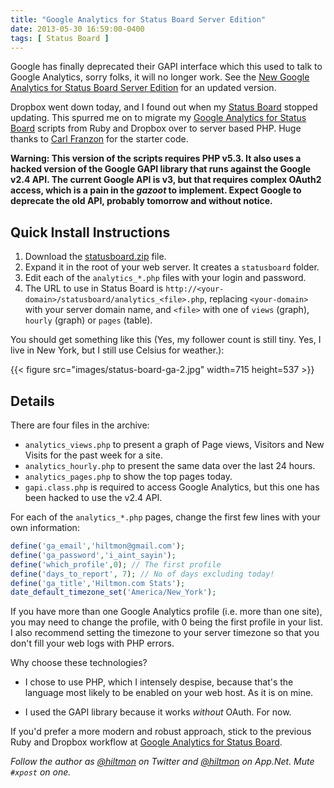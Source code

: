 ```yaml
---
title: "Google Analytics for Status Board Server Edition"
date: 2013-05-30 16:59:00-0400
tags: [ Status Board ]
---
```


<span class="light">Google has finally deprecated their GAPI interface which this used to talk to Google Analytics, sorry folks, it will no longer work. See the [New Google Analytics for Status Board Server Edition](https://hiltmon/com/blog/2015/06/07/new-google-analytics-for-status-board-server-edition/) for an updated version. </span>

Dropbox went down today, and I found out when my [Status Board](https://itunes.apple.com/us/app/status-board/id449955536?mt=8&uo=4&at=10l894) stopped updating. This spurred me on to migrate my [Google Analytics for Status Board](https://hiltmon/com/blog/2013/04/10/google-analytics-for-status-board/) scripts from Ruby and Dropbox over to server based PHP. <span class="light">Huge thanks to [Carl Franzon](http://www.carlfranzon.com/2013/04/google-analytics-panel-for-status-board/) for the starter code.</span>

**Warning: This version of the scripts requires PHP v5.3. It also uses a hacked version of the Google GAPI library that runs against the Google v2.4 API. The current Google API is v3, but that requires complex OAuth2 access, which is a pain in the *gazoot* to implement. <span class="light">Expect Google to deprecate the old API, probably tomorrow and without notice.</span>**

## Quick Install Instructions

1. Download the [statusboard.zip](https://hiltmon/com/files/statusboard.zip) file.
2. Expand it in the root of your web server. It creates a `statusboard` folder.
3. Edit each of the `analytics_*.php` files with your login and password.
4. The URL to use in Status Board is `http://<your-domain>/statusboard/analytics_<file>.php`, replacing `<your-domain>` with your server domain name, and `<file>` with one of `views` (graph), `hourly` (graph) or `pages` (table).

You should get something like this <span class="light">(Yes, my follower count is still tiny. Yes, I live in New York, but I still use Celsius for weather.)</span>:

{{< figure src="images/status-board-ga-2.jpg" width=715 height=537 >}}

## Details

There are four files in the archive:

* `analytics_views.php` to present a graph of Page views, Visitors and New Visits for the past week for a site.
* `analytics_hourly.php` to present the same data over the last 24 hours.
* `analytics_pages.php` to show the top pages today.
* `gapi.class.php` is required to access Google Analytics, but this one has been hacked to use the v2.4 API.

For each of the `analytics_*.php` pages, change the first few lines with your own information:

``` php
define('ga_email','hiltmon@gmail.com');
define('ga_password','i_aint_sayin');
define('which_profile',0); // The first profile
define('days_to_report', 7); // No of days excluding today!
define('ga_title','Hiltmon.com Stats');
date_default_timezone_set('America/New_York');
```

If you have more than one Google Analytics profile (i.e. more than one site), you may need to change the profile, with 0 being the first profile in your list. I also recommend setting the timezone to your server timezone so that you don't fill your web logs with PHP errors.

Why choose these technologies?

* I chose to use PHP, <span class="light">which I intensely despise</span>, because that's the language most likely to be enabled on your web host. As it is on mine.

* I used the GAPI library because it works *without* OAuth. <span class="light">For now.</span>

If you'd prefer a more modern and robust approach, stick to the previous Ruby and Dropbox workflow at [Google Analytics for Status Board](https://hiltmon.com/blog/2013/04/10/google-analytics-for-status-board/).

*Follow the author as [@hiltmon](https://twitter.com/hiltmon) on Twitter and [@hiltmon](http://alpha.app.net/hiltmon) on App.Net. Mute `#xpost` on one.*

